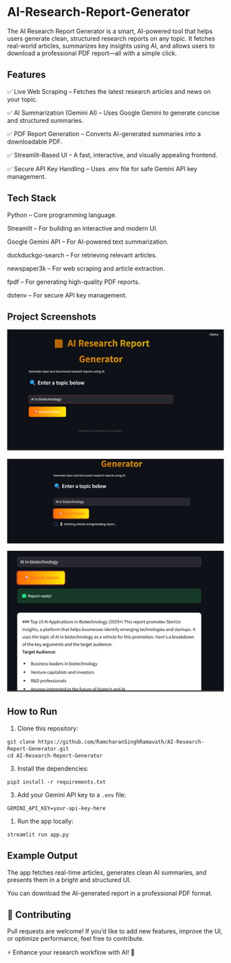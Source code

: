 # AI-Research-Report-Generator
The AI Research Report Generator is a smart, AI-powered tool that helps users generate clean, structured research reports on any topic. It fetches real-world articles, summarizes key insights using AI, and allows users to download a professional PDF report—all with a simple click.
## Features

✅ Live Web Scraping – Fetches the latest research articles and news on your topic.

✅ AI Summarization (Gemini AI) – Uses Google Gemini to generate concise and structured summaries.

✅ PDF Report Generation – Converts AI-generated summaries into a downloadable PDF.

✅ Streamlit-Based UI – A fast, interactive, and visually appealing frontend.

✅ Secure API Key Handling – Uses .env file for safe Gemini API key management. 

## Tech Stack

Python – Core programming language.

Streamlit – For building an interactive and modern UI.

Google Gemini API – For AI-powered text summarization.

duckduckgo-search – For retrieving relevant articles.

newspaper3k – For web scraping and article extraction.

fpdf – For generating high-quality PDF reports.

dotenv – For secure API key management.

## Project Screenshots

![Screenshot 1](Images/Screenshot%202025-04-03%20233205.png)

![Screenshot 2](Images/Screenshot%202025-04-03%20233218.png)

![Screenshot 3](Images/Screenshot%202025-04-03%20233331.png)




## How to Run

1. Clone this repository:
```
git clone https://github.com/RamcharanSinghRamavath/AI-Research-Report-Generator.git
cd AI-Research-Report-Generator
```


3. Install the dependencies:

```
pip3 install -r requirements.txt
```

3. Add your Gemini API key to a `.env` file:

```
GEMINI_API_KEY=your-api-key-here
```

1. Run the app locally:

```
streamlit run app.py
```

## Example Output

The app fetches real-time articles, generates clean AI summaries, and presents them in a bright and structured UI.

You can download the AI-generated report in a professional PDF format.



## 🤝 Contributing
Pull requests are welcome! If you’d like to add new features, improve the UI, or optimize performance, feel free to contribute.

⚡ Enhance your research workflow with AI! 🚀
